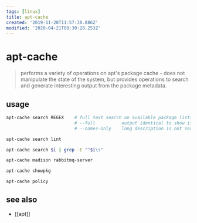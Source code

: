 ```yaml
---
tags: [linux]
title: apt-cache
created: '2019-11-28T11:57:30.886Z'
modified: '2020-04-21T08:30:28.253Z'
---
```


# apt-cache

> performs a variety of operations on apt's package cache - does not manipulate the state of the system, but provides operations to search and generate interesting output from the package metadata. 

## usage
```sh
apt-cache search REGEX    # full text search on available package lists; searches package names and descriptions         
                          # --full          output identical to show is produced for each matched package
                          # --names-only    long description is not searched, only the package name

apt-cache search lint

apt-cache search $i | grep -E "^$i\s"

apt-cache madison rabbitmq-server

apt-cache showpkg

apt-cache policy
```

## see also
- [[apt]]
